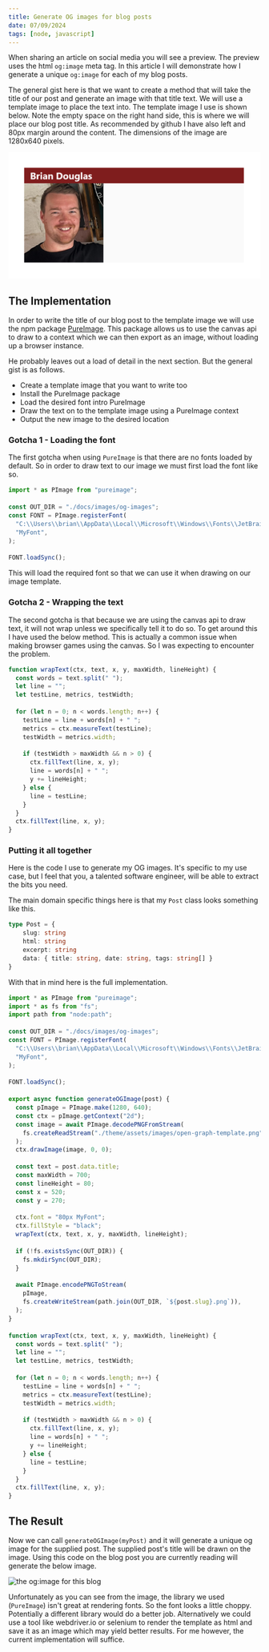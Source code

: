 ```yaml
---
title: Generate OG images for blog posts
date: 07/09/2024
tags: [node, javascript]
---
```


When sharing an article on social media you will see a preview. The preview uses the html `og:image` meta tag. In this
article I will demonstrate how I generate a unique `og:image` for each of my blog posts.

<!-- more -->

The general gist here is that we want to create a method that will take the title of our post and generate an image
with that title text. We will use a template image to place the text into. The template image I use is shown below.
Note the empty space on the right hand side, this is where we will place our blog post title. As recommended by github
I have also left and 80px margin around the content. The dimensions of the image are 1280x640 pixels.

<img class="pure-img" src="/images/open-graph-template.png"  alt="my og:image template"/>

## The Implementation

In order to write the title of our blog post to the template image we will use the npm package [PureImage](https://www.npmjs.com/package/pureimage).
This package allows us to use the canvas api to draw to a context which we can then export as an image, without loading
up a browser instance.

<magpie-trinket>
He probably leaves out a load of detail in the next section. But the general gist is as follows.
<ul>
    <li>Create a template image that you want to write too</li>
    <li>Install the PureImage package</li>
    <li>Load the desired font intro PureImage</li>
    <li>Draw the text on to the template image using a PureImage context</li>
    <li>Output the new image to the desired location</li>
</ul>
</magpie-trinket>

### Gotcha 1 - Loading the font 

The first gotcha when using `PureImage` is that there are no fonts loaded by default. So in order to draw text to our image
we must first load the font like so.

```javascript
import * as PImage from "pureimage";

const OUT_DIR = "./docs/images/og-images";
const FONT = PImage.registerFont(
  "C:\\Users\\brian\\AppData\\Local\\Microsoft\\Windows\\Fonts\\JetBrainsMono-Bold.ttf",
  "MyFont",
);

FONT.loadSync();
```

This will load the required font so that we can use it when drawing on our image template.

### Gotcha 2 - Wrapping the text

The second gotcha is that because we are using the canvas api to draw text, it will not wrap unless we specifically tell
it to do so. To get around this I have used the below method. This is actually a common issue when making browser games
using the canvas. So I was expecting to encounter the problem.

```javascript
function wrapText(ctx, text, x, y, maxWidth, lineHeight) {
  const words = text.split(" ");
  let line = "";
  let testLine, metrics, testWidth;

  for (let n = 0; n < words.length; n++) {
    testLine = line + words[n] + " ";
    metrics = ctx.measureText(testLine);
    testWidth = metrics.width;

    if (testWidth > maxWidth && n > 0) {
      ctx.fillText(line, x, y);
      line = words[n] + " ";
      y += lineHeight;
    } else {
      line = testLine;
    }
  }
  ctx.fillText(line, x, y);
}
```

### Putting it all together

Here is the code I use to generate my OG images. It's specific to my use case, but I feel that you, a talented software
engineer, will be able to extract the bits you need.

The main domain specific things here is that my `Post` class looks something like this.

```typescript
type Post = {
    slug: string
    html: string
    excerpt: string
    data: { title: string, date: string, tags: string[] }
}
```

With that in mind here is the full implementation.

```javascript
import * as PImage from "pureimage";
import * as fs from "fs";
import path from "node:path";

const OUT_DIR = "./docs/images/og-images";
const FONT = PImage.registerFont(
  "C:\\Users\\brian\\AppData\\Local\\Microsoft\\Windows\\Fonts\\JetBrainsMono-Bold.ttf",
  "MyFont",
);

FONT.loadSync();

export async function generateOGImage(post) {
  const pImage = PImage.make(1280, 640);
  const ctx = pImage.getContext("2d");
  const image = await PImage.decodePNGFromStream(
    fs.createReadStream("./theme/assets/images/open-graph-template.png"),
  );
  ctx.drawImage(image, 0, 0);

  const text = post.data.title;
  const maxWidth = 700;
  const lineHeight = 80;
  const x = 520;
  const y = 270;

  ctx.font = "80px MyFont";
  ctx.fillStyle = "black";
  wrapText(ctx, text, x, y, maxWidth, lineHeight);

  if (!fs.existsSync(OUT_DIR)) {
    fs.mkdirSync(OUT_DIR);
  }

  await PImage.encodePNGToStream(
    pImage,
    fs.createWriteStream(path.join(OUT_DIR, `${post.slug}.png`)),
  );
}

function wrapText(ctx, text, x, y, maxWidth, lineHeight) {
  const words = text.split(" ");
  let line = "";
  let testLine, metrics, testWidth;

  for (let n = 0; n < words.length; n++) {
    testLine = line + words[n] + " ";
    metrics = ctx.measureText(testLine);
    testWidth = metrics.width;

    if (testWidth > maxWidth && n > 0) {
      ctx.fillText(line, x, y);
      line = words[n] + " ";
      y += lineHeight;
    } else {
      line = testLine;
    }
  }
  ctx.fillText(line, x, y);
}
```

## The Result

Now we can call `generateOGImage(myPost)` and it will generate a unique og image for the supplied post. The supplied
post's title will be drawn on the image. Using this code on the blog post you are currently reading will generate the
below image.

<img class="pure-img" src="/images/og-images/generate-og-images-for-blog-posts.png"  alt="the og:image for this blog"/>

Unfortunately as you can see from the image, the library we used (`PureImage`) isn't great at rendering fonts. So the font 
looks a little choppy. Potentially a different library would do a better job. Alternatively we could use a tool like 
webdriver.io or selenium to render the template as html and save it as an image which may yield better results. For me
however, the current implementation will suffice.

